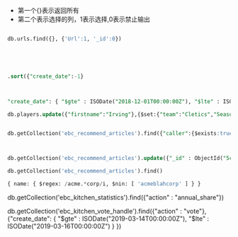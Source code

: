 - 第一个{}表示返回所有
- 第二个表示选择的列，1表示选择,0表示禁止输出
```sql

db.urls.find({}, {'Url':1, '_id':0})





.sort({"create_date":-1}



"create_date": { "$gte" : ISODate("2018-12-01T00:00:00Z"), "$lte" : ISODate("2018-12-31T00:00:00Z") } 

db.players.update({"firstname":"Irving"},{$set:{"team":"Cletics","Season":"2017~2018"}})


db.getCollection('ebc_recommend_articles').find({"caller":{$exists:true}})



db.getCollection('ebc_recommend_articles').update({"_id" : ObjectId("5c3587983912d706f4bb3e66")},{$set:{"caller":"oYazTsj5MutiUwZBMZHac89EXye8"}})

db.getCollection('ebc_recommend_articles').find()

{ name: { $regex: /acme.*corp/i, $nin: [ 'acmeblahcorp' ] } }


```

db.getCollection('ebc_kitchen_statistics').find({"action" : "annual_share"})


db.getCollection('ebc_kitchen_vote_handle').find({"action" : "vote"},{"create_date": { "$gte" : ISODate("2019-03-14T00:00:00Z"), "$lte" : ISODate("2019-03-16T00:00:00Z") } })